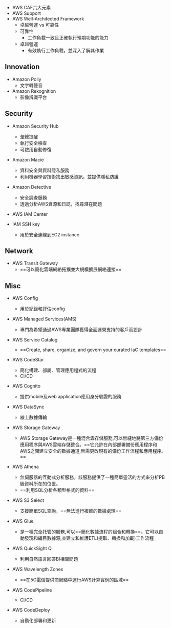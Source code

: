 
+ AWS CAF六大元素
+ AWS Support 
+ AWS Well-Architected Framework
	+ 卓越營運 vs 可靠性
	+ 可靠性 
		+ 工作負載一致且正確執行預期功能的能力
	+ 卓越營運
		+ 有效執行工作負載，並深入了解其作業
## Innovation

+ Amazon Polly
	+ 文字轉聲音
+ Amazon Rekognition
	+ 影像辨識平台

## Security
+ Amazon Security Hub
	+ 彙總提醒
	+ 執行安全檢查
	+ 可啟用自動修復

+ Amazon Macie
	+ 資料安全與資料隱私服務
	+ 利用機器學習技術找出敏感資訊，並提供隱私防護

+ Amazon Detective
	+ 安全調查服務
	+ 透過分析AWS資源和日誌，找尋潛在問題

+ AWS IAM Center

+ IAM SSH key
	+ 用於安全連線到EC2 instance 
## Network

+ AWS Transit Gateway
	+ ==可以簡化雲端網絡拓撲並大規模擴展網絡連接==
## Misc
+ AWS Config
	+ 用於紀錄和評估config

+ AWS Managed Services(AMS)
	+ 專門為希望通過AWS專業團隊獲得全面運營支持的客戶而設計

+ AWS Service Catalog
	+ ==Create, share, organize, and govern your curated IaC templates==

+ AWS CodeStar
	+ 簡化構建、部屬、管理應用程式的流程
	+ CI/CD

+ AWS Cognito
	+ 提供mobile及web application應用身分驗證的服務

+ AWS DataSync
	+ 線上數據傳輸

+ AWS Storage Gateway
	+ AWS Storage Gateway是一種混合雲存儲服務,可以無縫地將第三方備份應用程序與AWS雲端存儲整合。==它允許在內部部署備份應用程序和AWS之間建立安全的數據通道,無需更改現有的備份工作流程和應用程序。==

+ AWS Athena
	+ 無伺服器的互動式分析服務，該服務提供了一種簡單靈活的方式來分析PB 級資料所在的位置。
	+ ==利用SQL分析各類型格式的資料==

+ AWS S3 Select
	+ 支援簡單SQL查詢，==無法進行複雜的數據處理==

+ AWS Glue
	+ 是一種完全托管的服務,可以==簡化數據流程的組合和轉換==。它可以自動發現和編目數據源,並建立和維護ETL(提取、轉換和加載)工作流程

+ AWS QuickSight Q
	+ 利用自然語言回答BI相關問題

+ AWS Wavelength Zones
	+ ==在5G電信提供商網絡中運行AWS計算實例的區域==

+ AWS CodePipeline
	+ CI/CD

+ AWS CodeDeploy
	+ 自動化部署和更新